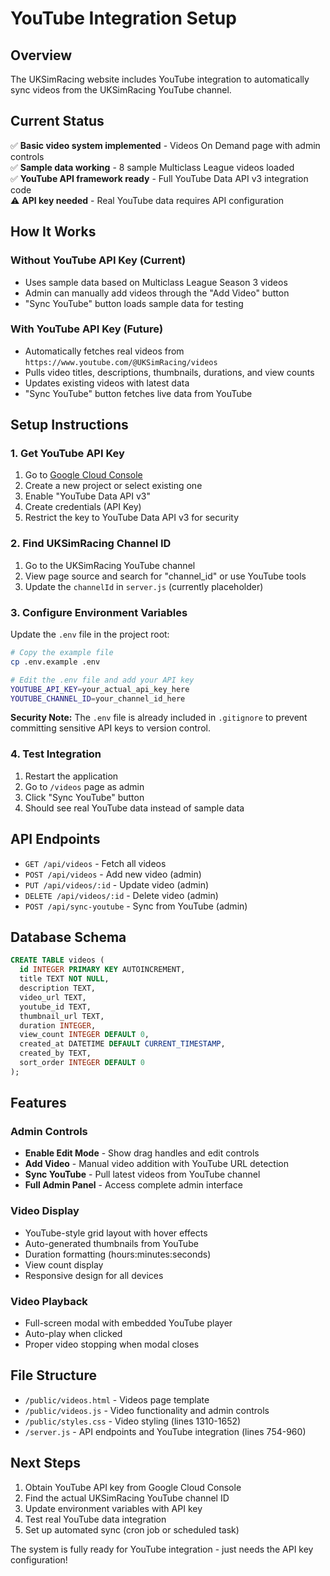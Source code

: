 # YouTube Integration Setup

## Overview
The UKSimRacing website includes YouTube integration to automatically sync videos from the UKSimRacing YouTube channel.

## Current Status
✅ **Basic video system implemented** - Videos On Demand page with admin controls  
✅ **Sample data working** - 8 sample Multiclass League videos loaded  
✅ **YouTube API framework ready** - Full YouTube Data API v3 integration code  
⚠️ **API key needed** - Real YouTube data requires API configuration  

## How It Works

### Without YouTube API Key (Current)
- Uses sample data based on Multiclass League Season 3 videos
- Admin can manually add videos through the "Add Video" button
- "Sync YouTube" button loads sample data for testing

### With YouTube API Key (Future)
- Automatically fetches real videos from `https://www.youtube.com/@UKSimRacing/videos`
- Pulls video titles, descriptions, thumbnails, durations, and view counts
- Updates existing videos with latest data
- "Sync YouTube" button fetches live data from YouTube

## Setup Instructions

### 1. Get YouTube API Key
1. Go to [Google Cloud Console](https://console.cloud.google.com/)
2. Create a new project or select existing one
3. Enable "YouTube Data API v3"
4. Create credentials (API Key)
5. Restrict the key to YouTube Data API v3 for security

### 2. Find UKSimRacing Channel ID
1. Go to the UKSimRacing YouTube channel
2. View page source and search for "channel_id" or use YouTube tools
3. Update the `channelId` in `server.js` (currently placeholder)

### 3. Configure Environment Variables
Update the `.env` file in the project root:

```bash
# Copy the example file
cp .env.example .env

# Edit the .env file and add your API key
YOUTUBE_API_KEY=your_actual_api_key_here
YOUTUBE_CHANNEL_ID=your_channel_id_here
```

**Security Note:** The `.env` file is already included in `.gitignore` to prevent committing sensitive API keys to version control.

### 4. Test Integration
1. Restart the application
2. Go to `/videos` page as admin
3. Click "Sync YouTube" button
4. Should see real YouTube data instead of sample data

## API Endpoints

- `GET /api/videos` - Fetch all videos
- `POST /api/videos` - Add new video (admin)
- `PUT /api/videos/:id` - Update video (admin)  
- `DELETE /api/videos/:id` - Delete video (admin)
- `POST /api/sync-youtube` - Sync from YouTube (admin)

## Database Schema

```sql
CREATE TABLE videos (
  id INTEGER PRIMARY KEY AUTOINCREMENT,
  title TEXT NOT NULL,
  description TEXT,
  video_url TEXT,
  youtube_id TEXT,
  thumbnail_url TEXT,
  duration INTEGER,
  view_count INTEGER DEFAULT 0,
  created_at DATETIME DEFAULT CURRENT_TIMESTAMP,
  created_by TEXT,
  sort_order INTEGER DEFAULT 0
);
```

## Features

### Admin Controls
- **Enable Edit Mode** - Show drag handles and edit controls
- **Add Video** - Manual video addition with YouTube URL detection
- **Sync YouTube** - Pull latest videos from YouTube channel
- **Full Admin Panel** - Access complete admin interface

### Video Display
- YouTube-style grid layout with hover effects
- Auto-generated thumbnails from YouTube
- Duration formatting (hours:minutes:seconds)
- View count display
- Responsive design for all devices

### Video Playback  
- Full-screen modal with embedded YouTube player
- Auto-play when clicked
- Proper video stopping when modal closes

## File Structure

- `/public/videos.html` - Videos page template
- `/public/videos.js` - Video functionality and admin controls
- `/public/styles.css` - Video styling (lines 1310-1652)
- `/server.js` - API endpoints and YouTube integration (lines 754-960)

## Next Steps

1. Obtain YouTube API key from Google Cloud Console
2. Find the actual UKSimRacing YouTube channel ID
3. Update environment variables with API key
4. Test real YouTube data integration
5. Set up automated sync (cron job or scheduled task)

The system is fully ready for YouTube integration - just needs the API key configuration!